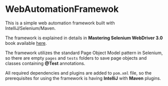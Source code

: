 # WebAutomationFramewok

This is a simple web automation framework built with IntelliJ/Selenium/Maven.

The framework is explained in details in **Mastering Selenium WebDriver 3.0** book available [here](https://www.packtpub.com/web-development/mastering-selenium-webdriver-30-second-edition).

The framework utilizes the standard Page Object Model pattern in Selenium, so there are empty `pages` and `tests` folders to save page objects and classes containing **@Test** annotations.

All required dependencies and plugins are added to `pom.xml` file, so the prerequisites for using the framework is having **IntelliJ** with **Maven** plugins.
